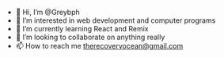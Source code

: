 - 👋 Hi, I’m @Greybph
- 👀 I’m interested in web development and computer programs
- 🌱 I’m currently learning React and Remix
- 💞️ I’m looking to collaborate on anything really
- 📫 How to reach me therecoveryocean@gmail.com
<!---
Greybph/Greybph is a ✨ special ✨ repository because its `README.md` (this file) appears on your GitHub profile.
You can click the Preview link to take a look at your changes.
--->
